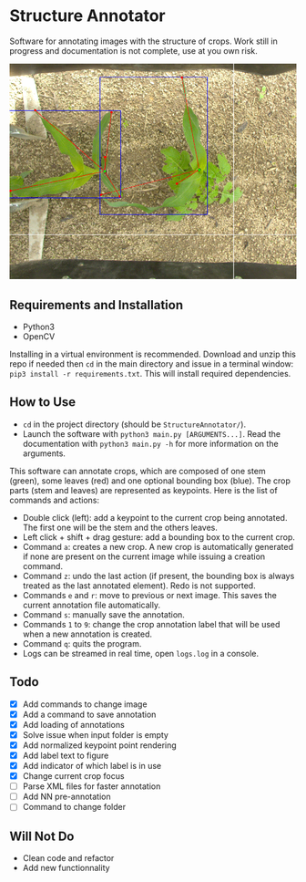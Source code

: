 # Structure Annotator
Software for annotating images with the structure of crops. Work still in progress and documentation is not complete, use at you own risk.

![illustration](illustration.png)

## Requirements and Installation
- Python3
- OpenCV

Installing in a virtual environment is recommended. Download and unzip this repo if needed then `cd` in the main directory and issue in a terminal window:
`pip3 install -r requirements.txt`. This will install required dependencies.

## How to Use
- `cd` in the project directory (should be `StructureAnnotator/`).
- Launch the software with `python3 main.py [ARGUMENTS...]`. Read the documentation with `python3 main.py -h` for more information on the arguments.

This software can annotate crops, which are composed of one stem (green), some leaves (red) and one optional bounding box (blue). The crop parts (stem and leaves) are represented as keypoints. Here is the list of commands and actions:
- Double click (left): add a keypoint to the current crop being annotated. The first one will be the stem and the others leaves.
- Left click + shift + drag gesture: add a bounding box to the current crop.
- Command `a`: creates a new crop. A new crop is automatically generated if none are present on the current image while issuing a creation command.
- Command `z`: undo the last action (if present, the bounding box is always treated as the last annotated element). Redo is not supported.
- Commands `e` and `r`: move to previous or next image. This saves the current annotation file automatically.
- Command `s`: manually save the annotation.
- Commands `1` to `9`: change the crop annotation label that will be used when a new annotation is created.
- Command `q`: quits the program.
- Logs can be streamed in real time, open `logs.log` in a console.

## Todo
- [x] Add commands to change image
- [x] Add a command to save annotation
- [x] Add loading of annotations
- [x] Solve issue when input folder is empty
- [x] Add normalized keypoint point rendering
- [x] Add label text to figure
- [x] Add indicator of which label is in use
- [x] Change current crop focus
- [ ] Parse XML files for faster annotation
- [ ] Add NN pre-annotation
- [ ] Command to change folder

## Will Not Do
- Clean code and refactor
- Add new functionnality

